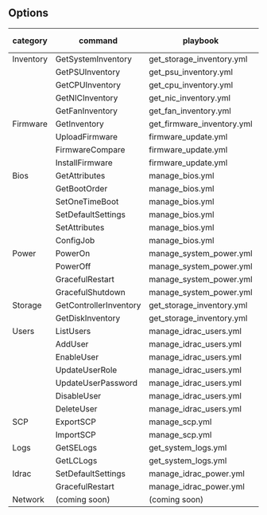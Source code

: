 ## Options

| category  | command                | playbook                   | output file | restrictions |
|-----------|------------------------|----------------------------|-------------|--------------|
| Inventory | GetSystemInventory     | get_storage_inventory.yml  | yes         |              |
|           | GetPSUInventory        | get_psu_inventory.yml      | yes         |              |
|           | GetCPUInventory        | get_cpu_inventory.yml      | yes         |              |
|           | GetNICInventory        | get_nic_inventory.yml      | yes         |              |
|           | GetFanInventory        | get_fan_inventory.yml      | yes         |              |
| Firmware  | GetInventory           | get_firmware_inventory.yml | yes         |              |
|           | UploadFirmware         | firmware_update.yml        |             | 14G only     |
|           | FirmwareCompare        | firmware_update.yml        |             | 14G only     |
|           | InstallFirmware        | firmware_update.yml        |             | 14G only     |
| Bios      | GetAttributes          | manage_bios.yml            | yes         |              |
|           | GetBootOrder           | manage_bios.yml            | yes         |              |
|           | SetOneTimeBoot         | manage_bios.yml            |             |              |
|           | SetDefaultSettings     | manage_bios.yml            |             |              |
|           | SetAttributes          | manage_bios.yml            |             |              |
|           | ConfigJob              | manage_bios.yml            |             |              |
| Power     | PowerOn                | manage_system_power.yml    |             |              |
|           | PowerOff               | manage_system_power.yml    |             |              |
|           | GracefulRestart        | manage_system_power.yml    |             |              |
|           | GracefulShutdown       | manage_system_power.yml    |             | 14G only     |
| Storage   | GetControllerInventory | get_storage_inventory.yml  | yes         |              |
|           | GetDiskInventory       | get_storage_inventory.yml  | yes         |              |
| Users     | ListUsers              | manage_idrac_users.yml     | yes         |              |
|           | AddUser                | manage_idrac_users.yml     |             |              |
|           | EnableUser             | manage_idrac_users.yml     |             |              |
|           | UpdateUserRole         | manage_idrac_users.yml     |             |              |
|           | UpdateUserPassword     | manage_idrac_users.yml     |             |              |
|           | DisableUser            | manage_idrac_users.yml     |             |              |
|           | DeleteUser             | manage_idrac_users.yml     |             |              |
| SCP       | ExportSCP              | manage_scp.yml             | yes         |              |
|           | ImportSCP              | manage_scp.yml             |             |              |
| Logs      | GetSELogs              | get_system_logs.yml        | yes         |              |
|           | GetLCLogs              | get_system_logs.yml        | yes         |              |
| Idrac     | SetDefaultSettings     | manage_idrac_power.yml     |             |              |
|           | GracefulRestart        | manage_idrac_power.yml     |             |              |
| Network   | (coming soon)          | (coming soon)              |             |              |
